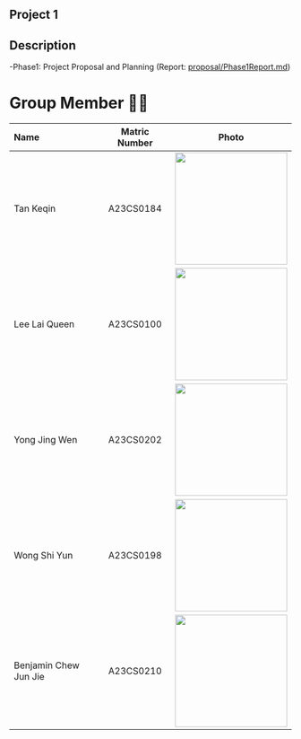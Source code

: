 ## Project 1

## Description
-Phase1: Project Proposal and Planning (Report: [proposal/Phase1Report.md](https://github.com/tkeqin/Seven-Teen_Project1_SAD_20232024/blob/a108820ea790571409c456c74aa7b93c94db553a/proposal/Phase1Report.md))

# Group Member 🧑‍💻

| Name             | Matric Number | Photo                                                         |
| :---------------- | :-------------: | :------------------------------------------------------------: |
| Tan Keqin        | A23CS0184        | <img src="images/" width=200px, height=200px>    |
| Lee Lai Queen         | A23CS0100        | <img src="images/" width=200px, height=200px>    |
| Yong Jing Wen            | A23CS0202     | <img src="images/" width=200px, height=200px>    |
| Wong Shi Yun                | A23CS0198        | <img src="image/" width=200px, height=200px>         |
| Benjamin Chew Jun Jie                | A23CS0210        | <img src="image/" width=200px, height=200px>         |
